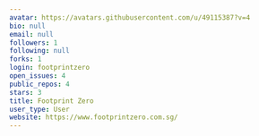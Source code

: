 ```yaml
---
avatar: https://avatars.githubusercontent.com/u/49115387?v=4
bio: null
email: null
followers: 1
following: null
forks: 1
login: footprintzero
open_issues: 4
public_repos: 4
stars: 3
title: Footprint Zero
user_type: User
website: https://www.footprintzero.com.sg/
---
```

